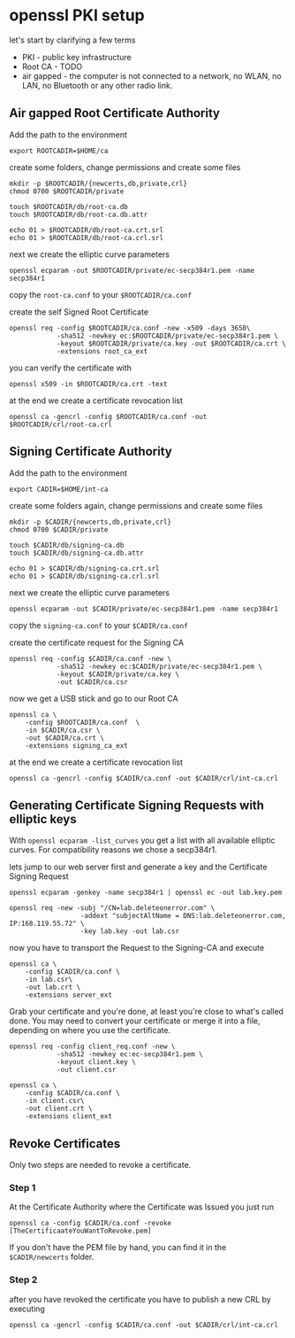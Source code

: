 # openssl PKI setup

let's start by clarifying a few terms

* PKI - public key infrastructure
* Root CA - TODO
* air gapped - the computer is not connected to a network, no WLAN, no LAN,
                no Bluetooth or any other radio link.

## Air gapped Root Certificate Authority

Add the path to the environment

``` shell
export ROOTCADIR=$HOME/ca
```

create some folders, change permissions and create some files

``` shell
mkdir -p $ROOTCADIR/{newcerts,db,private,crl}
chmod 0700 $ROOTCADIR/private

touch $ROOTCADIR/db/root-ca.db
touch $ROOTCADIR/db/root-ca.db.attr

echo 01 > $ROOTCADIR/db/root-ca.crt.srl
echo 01 > $ROOTCADIR/db/root-ca.crl.srl
```

next we create the elliptic curve parameters

``` shell
openssl ecparam -out $ROOTCADIR/private/ec-secp384r1.pem -name secp384r1
```

copy the `root-ca.conf` to your `$ROOTCADIR/ca.conf`
  
create the self Signed Root Certificate

``` shell
openssl req -config $ROOTCADIR/ca.conf -new -x509 -days 3650\
            -sha512 -newkey ec:$ROOTCADIR/private/ec-secp384r1.pem \
            -keyout $ROOTCADIR/private/ca.key -out $ROOTCADIR/ca.crt \
            -extensions root_ca_ext
```

you can verify the certificate with

`openssl x509 -in $ROOTCADIR/ca.crt -text`

at the end we create a certificate revocation list

``` shell
openssl ca -gencrl -config $ROOTCADIR/ca.conf -out $ROOTCADIR/crl/root-ca.crl
```

## Signing Certificate Authority

Add the path to the environment

``` shell
export CADIR=$HOME/int-ca
```

create some folders again, change permissions and create some files

``` shell
mkdir -p $CADIR/{newcerts,db,private,crl}
chmod 0700 $CADIR/private

touch $CADIR/db/signing-ca.db
touch $CADIR/db/signing-ca.db.attr

echo 01 > $CADIR/db/signing-ca.crt.srl
echo 01 > $CADIR/db/signing-ca.crl.srl
```

next we create the elliptic curve parameters

``` shell
openssl ecparam -out $CADIR/private/ec-secp384r1.pem -name secp384r1
```

copy the `signing-ca.conf` to your `$CADIR/ca.conf`
  
create the certificate request for the Signing CA

``` shell
openssl req -config $CADIR/ca.conf -new \
            -sha512 -newkey ec:$CADIR/private/ec-secp384r1.pem \
            -keyout $CADIR/private/ca.key \
            -out $CADIR/ca.csr
```

now we get a USB stick and go to our Root CA

``` shell
openssl ca \
    -config $ROOTCADIR/ca.conf  \
    -in $CADIR/ca.csr \
    -out $CADIR/ca.crt \
    -extensions signing_ca_ext
```

at the end we create a certificate revocation list

``` shell
openssl ca -gencrl -config $CADIR/ca.conf -out $CADIR/crl/int-ca.crl
```

## Generating Certificate Signing Requests with elliptic keys

With `openssl ecparam -list_curves` you get a list with all available elliptic curves.
For compatibility reasons we chose a secp384r1.

lets jump to our web server first and generate a key and the Certificate Signing Request

``` shell
openssl ecparam -genkey -name secp384r1 | openssl ec -out lab.key.pem

openssl req -new -subj "/CN=lab.deleteonerror.com" \
                  -addext "subjectAltName = DNS:lab.deleteonerror.com, IP:168.119.55.72" \
                  -key lab.key -out lab.csr
```

now you have to transport the Request to the Signing-CA and execute

``` shell
openssl ca \
    -config $CADIR/ca.conf \
    -in lab.csr\
    -out lab.crt \
    -extensions server_ext
```

Grab your certificate and you're done, at least you're close to what's called done.
You may need to convert your certificate or merge it into a file, depending on where you use the certificate.



``` shell
openssl req -config client_req.conf -new \
            -sha512 -newkey ec:ec-secp384r1.pem \
            -keyout client.key \
            -out client.csr

openssl ca \
    -config $CADIR/ca.conf \
    -in client.csr\
    -out client.crt \
    -extensions client_ext

```




## Revoke Certificates

Only two steps are needed to revoke a certificate.

### Step 1

At the Certificate Authority where the Certificate was Issued you just run

``` shell
openssl ca -config $CADIR/ca.conf -revoke [TheCertificaateYouWantToRevoke.pem]
```

If you don't have the PEM file by hand, you can find it in the `$CADIR/newcerts` folder.

### Step 2

after you have revoked the certificate you have to publish a new CRL by executing

``` shell
openssl ca -gencrl -config $CADIR/ca.conf -out $CADIR/crl/int-ca.crl
```
